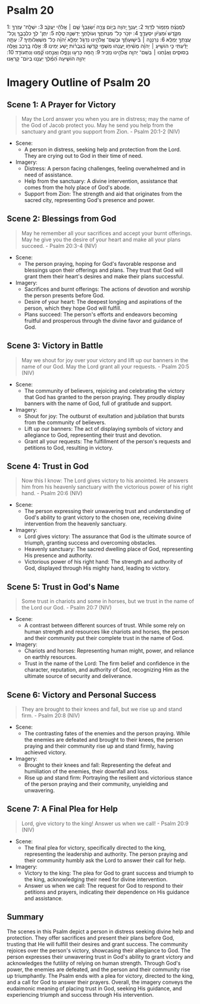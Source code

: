 # Psalm 20
1: לַמְנַצֵּ֗חַ מִזְמ֥וֹר לְדָוִֽד׃
2: יַֽעַנְךָ֣ יְ֭הוָה בְּי֣וֹם צָרָ֑ה יְ֝שַׂגֶּבְךָ֗ שֵׁ֤ם ׀ אֱלֹהֵ֬י יַעֲקֹֽב׃
3: יִשְׁלַֽח־ עֶזְרְךָ֥ מִקֹּ֑דֶשׁ וּ֝מִצִּיּ֗וֹן יִסְעָדֶֽךָּ׃
4: יִזְכֹּ֥ר כָּל־ מִנְחֹתֶ֑ךָ וְעוֹלָתְךָ֖ יְדַשְּׁנֶ֣ה סֶֽלָה׃
5: יִֽתֶּן־ לְךָ֥ כִלְבָבֶ֑ךָ וְֽכָל־ עֲצָתְךָ֥ יְמַלֵּֽא׃
6: נְרַנְּנָ֤ה ׀ בִּ֘ישׁ֤וּעָתֶ֗ךָ וּבְשֵֽׁם־ אֱלֹהֵ֥ינוּ נִדְגֹּ֑ל יְמַלֵּ֥א יְ֝הוָ֗ה כָּל־ מִשְׁאֲלוֹתֶֽיךָ׃
7: עַתָּ֤ה יָדַ֗עְתִּי כִּ֤י הוֹשִׁ֥יעַ ׀ יְהוָ֗ה מְשִׁ֫יח֥וֹ יַ֭עֲנֵהוּ מִשְּׁמֵ֣י קָדְשׁ֑וֹ בִּ֝גְבֻר֗וֹת יֵ֣שַׁע יְמִינֽוֹ׃
8: אֵ֣לֶּה בָ֭רֶכֶב וְאֵ֣לֶּה בַסּוּסִ֑ים וַאֲנַ֓חְנוּ ׀ בְּשֵׁם־ יְהוָ֖ה אֱלֹהֵ֣ינוּ נַזְכִּֽיר׃
9: הֵ֭מָּה כָּרְע֣וּ וְנָפָ֑לוּ וַאֲנַ֥חְנוּ קַּ֝֗מְנוּ וַנִּתְעוֹדָֽד׃
10: יְהוָ֥ה הוֹשִׁ֑יעָה הַ֝מֶּ֗לֶךְ יַעֲנֵ֥נוּ בְיוֹם־ קָרְאֵֽנוּ׃

# Imagery Outline of Psalm 20

## Scene 1: A Prayer for Victory

> May the Lord answer you when you are in distress; may the name of the God of Jacob protect you. May he send you help from the sanctuary and grant you support from Zion. - Psalm 20:1-2 (NIV)

<!--- I'm not sure the suggested scene/imagery captures the sense of "when you are in distress," which I don't read as the same as "a person in distress." There is a sense of calling for aid WHEN you are in distress, not that you are in distress now. I think that colors what follows as not being immediate need/request but to be satisfied at some future moment. That may be one of those things that human editors need to apply but make a note to watch for senses of time. I don't think AIs have a well-developed sense of time. All is present to them. --->

- Scene: 
  - A person in distress, seeking help and protection from the Lord. They are crying out to God in their time of need.
- Imagery:
  - Distress: A person facing challenges, feeling overwhelmed and in need of assistance.
  - Help from the sanctuary: A divine intervention, assistance that comes from the holy place of God's abode.
  - Support from Zion: The strength and aid that originates from the sacred city, representing God's presence and power.

## Scene 2: Blessings from God

> May he remember all your sacrifices and accept your burnt offerings. May he give you the desire of your heart and make all your plans succeed. - Psalm 20:3-4 (NIV)

- Scene:
  - The person praying, hoping for God's favorable response and blessings upon their offerings and plans. They trust that God will grant them their heart's desires and make their plans successful.
- Imagery:
  - Sacrifices and burnt offerings: The actions of devotion and worship the person presents before God.
  - Desire of your heart: The deepest longing and aspirations of the person, which they hope God will fulfill.
  - Plans succeed: The person's efforts and endeavors becoming fruitful and prosperous through the divine favor and guidance of God.

## Scene 3: Victory in Battle

> May we shout for joy over your victory and lift up our banners in the name of our God. May the Lord grant all your requests. - Psalm 20:5 (NIV)

- Scene:
  - The community of believers, rejoicing and celebrating the victory that God has granted to the person praying. They proudly display banners with the name of God, full of gratitude and support.
- Imagery:
  - Shout for joy: The outburst of exultation and jubilation that bursts from the community of believers.
  - Lift up our banners: The act of displaying symbols of victory and allegiance to God, representing their trust and devotion.
  - Grant all your requests: The fulfillment of the person's requests and petitions to God, resulting in victory.

## Scene 4: Trust in God

> Now this I know: The Lord gives victory to his anointed. He answers him from his heavenly sanctuary with the victorious power of his right hand. - Psalm 20:6 (NIV)

- Scene:
  - The person expressing their unwavering trust and understanding of God's ability to grant victory to the chosen one, receiving divine intervention from the heavenly sanctuary.
- Imagery:
  - Lord gives victory: The assurance that God is the ultimate source of triumph, granting success and overcoming obstacles.
  - Heavenly sanctuary: The sacred dwelling place of God, representing His presence and authority.
  - Victorious power of his right hand: The strength and authority of God, displayed through His mighty hand, leading to victory.

## Scene 5: Trust in God's Name

> Some trust in chariots and some in horses, but we trust in the name of the Lord our God. - Psalm 20:7 (NIV)

- Scene:
  - A contrast between different sources of trust. While some rely on human strength and resources like chariots and horses, the person and their community put their complete trust in the name of God.
- Imagery:
  - Chariots and horses: Representing human might, power, and reliance on earthly resources.
  - Trust in the name of the Lord: The firm belief and confidence in the character, reputation, and authority of God, recognizing Him as the ultimate source of security and deliverance.

## Scene 6: Victory and Personal Success

> They are brought to their knees and fall, but we rise up and stand firm. - Psalm 20:8 (NIV)

- Scene:
  - The contrasting fates of the enemies and the person praying. While the enemies are defeated and brought to their knees, the person praying and their community rise up and stand firmly, having achieved victory.
- Imagery:
  - Brought to their knees and fall: Representing the defeat and humiliation of the enemies, their downfall and loss.
  - Rise up and stand firm: Portraying the resilient and victorious stance of the person praying and their community, unyielding and unwavering.

## Scene 7: A Final Plea for Help

> Lord, give victory to the king! Answer us when we call! - Psalm 20:9 (NIV)

- Scene:
  - The final plea for victory, specifically directed to the king, representing the leadership and authority. The person praying and their community humbly ask the Lord to answer their call for help.
- Imagery:
  - Victory to the king: The plea for God to grant success and triumph to the king, acknowledging their need for divine intervention.
  - Answer us when we call: The request for God to respond to their petitions and prayers, indicating their dependence on His guidance and assistance.

## Summary

The scenes in this Psalm depict a person in distress seeking divine help and protection. They offer sacrifices and present their plans before God, trusting that He will fulfill their desires and grant success. The community rejoices over the person's victory, showcasing their allegiance to God. The person expresses their unwavering trust in God's ability to grant victory and acknowledges the futility of relying on human strength. Through God's power, the enemies are defeated, and the person and their community rise up triumphantly. The Psalm ends with a plea for victory, directed to the king, and a call for God to answer their prayers. Overall, the imagery conveys the eudaimonic meaning of placing trust in God, seeking His guidance, and experiencing triumph and success through His intervention.
